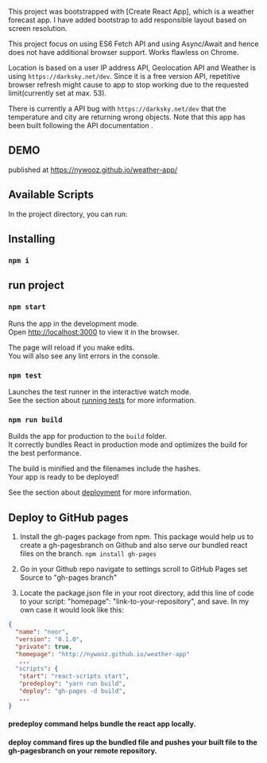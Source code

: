 This project was bootstrapped with [Create React App], which is a weather forecast app. I have added bootstrap to add responsible layout based on screen resolution. 

This project focus on using ES6 Fetch API and using Async/Await and hence does not have additional browser support. Works flawless on Chrome.

Location is based on a user IP address API, Geolocation API and Weather is using `https://darksky.net/dev`. Since it is a free version API, repetitive browser refresh might cause to app to stop working due to the requested limit(currently set at max. 53).

There is currently a API bug with `https://darksky.net/dev` that the temperature and city are returning wrong objects. Note that this app has been built following the API documentation .

## DEMO
published at https://nywooz.github.io/weather-app/

## Available Scripts
In the project directory, you can run:

## Installing
### `npm i`

## run project
### `npm start`

Runs the app in the development mode.<br>
Open [http://localhost:3000](http://localhost:3000) to view it in the browser.

The page will reload if you make edits.<br>
You will also see any lint errors in the console.

### `npm test`

Launches the test runner in the interactive watch mode.<br>
See the section about [running tests](https://facebook.github.io/create-react-app/docs/running-tests) for more information.

### `npm run build`

Builds the app for production to the `build` folder.<br>
It correctly bundles React in production mode and optimizes the build for the best performance.

The build is minified and the filenames include the hashes.<br>
Your app is ready to be deployed!

See the section about [deployment](https://facebook.github.io/create-react-app/docs/deployment) for more information.


## Deploy to GitHub pages
1. Install the gh-pages package from npm. This package would help us to create a gh-pagesbranch on Github and also serve our bundled react files on the branch.
`npm install gh-pages`

2. Go in your Github repo
navigate to settings
scroll to GitHub Pages
set Source to "gh-pages branch"

3. Locate the package.json file in your root directory, add this line of code to your script: "homepage": "link-to-your-repository", and save. In my own case it would look like this:
```json
{
  "name": "noor",
  "version": "0.1.0",
  "private": true,
  "homepage": "http://nywooz.github.io/weather-app"
   ...
  "scripts": {    
   "start": "react-scripts start",
   "predeploy": "yarn run build",
   "deploy": "gh-pages -d build",
   ...
}
```

 #### **predeploy** command helps bundle the react app locally.
 #### **deploy** command fires up the bundled file and pushes your built file to the gh-pagesbranch on your remote repository.